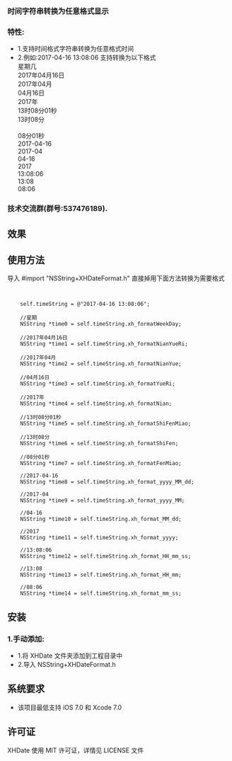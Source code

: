 
### 时间字符串转换为任意格式显示


### 特性:

*   1.支持时间格式字符串转换为任意格式时间
*   2.例如:2017-04-16 13:08:06 支持转换为以下格式<br>
    星期几<br>
    2017年04月16日<br>
    2017年04月<br>
    04月16日<br>
    2017年<br>
    13时08分01秒<br>
    13时08分<br>   
    08分01秒<br>
    2017-04-16<br>
    2017-04<br>
    04-16<br>
    2017<br>
    13:08:06<br>
    13:08<br>
    08:06<br>

### 技术交流群(群号:537476189).

## 效果

## 使用方法

导入 #import "NSString+XHDateFormat.h" 直接掉用下面方法转换为需要格式

```objc


    self.timeString = @"2017-04-16 13:08:06";
    
    //星期
    NSString *time0 = self.timeString.xh_formatWeekDay;
    
    //2017年04月16日
    NSString *time1 = self.timeString.xh_formatNianYueRi;
    
    //2017年04月
    NSString *time2 = self.timeString.xh_formatNianYue;
    
    //04月16日
    NSString *time3 = self.timeString.xh_formatYueRi;
    
    //2017年
    NSString *time4 = self.timeString.xh_formatNian;

    //13时08分01秒
    NSString *time5 = self.timeString.xh_formatShiFenMiao;
    
    //13时08分
    NSString *time6 = self.timeString.xh_formatShiFen;
    
    //08分01秒
    NSString *time7 = self.timeString.xh_formatFenMiao;
    
    //2017-04-16
    NSString *time8 = self.timeString.xh_format_yyyy_MM_dd;
    
    //2017-04
    NSString *time9 = self.timeString.xh_format_yyyy_MM;
    
    //04-16
    NSString *time10 = self.timeString.xh_format_MM_dd;
    
    //2017
    NSString *time11 = self.timeString.xh_format_yyyy;
    
    //13:08:06
    NSString *time12 = self.timeString.xh_format_HH_mm_ss;
    
    //13:08
    NSString *time13 = self.timeString.xh_format_HH_mm;
    
    //08:06
    NSString *time14 = self.timeString.xh_format_mm_ss;

```

##  安装
### 1.手动添加:<br>
*   1.将 XHDate 文件夹添加到工程目录中<br>
*   2.导入 NSString+XHDateFormat.h


##  系统要求
*   该项目最低支持 iOS 7.0 和 Xcode 7.0

##  许可证
XHDate 使用 MIT 许可证，详情见 LICENSE 文件

